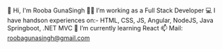 


👋 Hi, I'm Rooba GunaSingh
👩‍💻 I’m working as a Full Stack Developer
💻 I have handson experiences on:- HTML, CSS, JS, Angular, NodeJS, Java Springboot, .NET MVC
🌱 I’m currently learning React
📫 Mail: roobagunasingh@gmail.com
  
